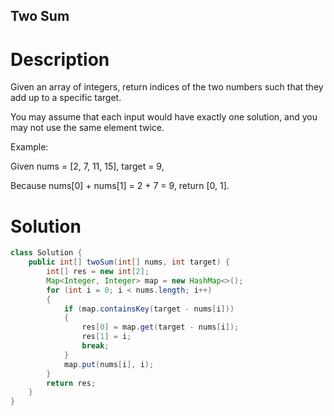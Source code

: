 Two Sum
---

# Description
Given an array of integers, return indices of the two numbers such that they add up to a specific target.

You may assume that each input would have exactly one solution, and you may not use the same element twice.

Example:

Given nums = [2, 7, 11, 15], target = 9,

Because nums[0] + nums[1] = 2 + 7 = 9,
return [0, 1].

# Solution
```java
class Solution {
    public int[] twoSum(int[] nums, int target) {
        int[] res = new int[2];
        Map<Integer, Integer> map = new HashMap<>();
        for (int i = 0; i < nums.length; i++)
        {
            if (map.containsKey(target - nums[i]))
            {
                res[0] = map.get(target - nums[i]);
                res[1] = i;
                break;
            }
            map.put(nums[i], i);
        }
        return res;
    }
}
```
